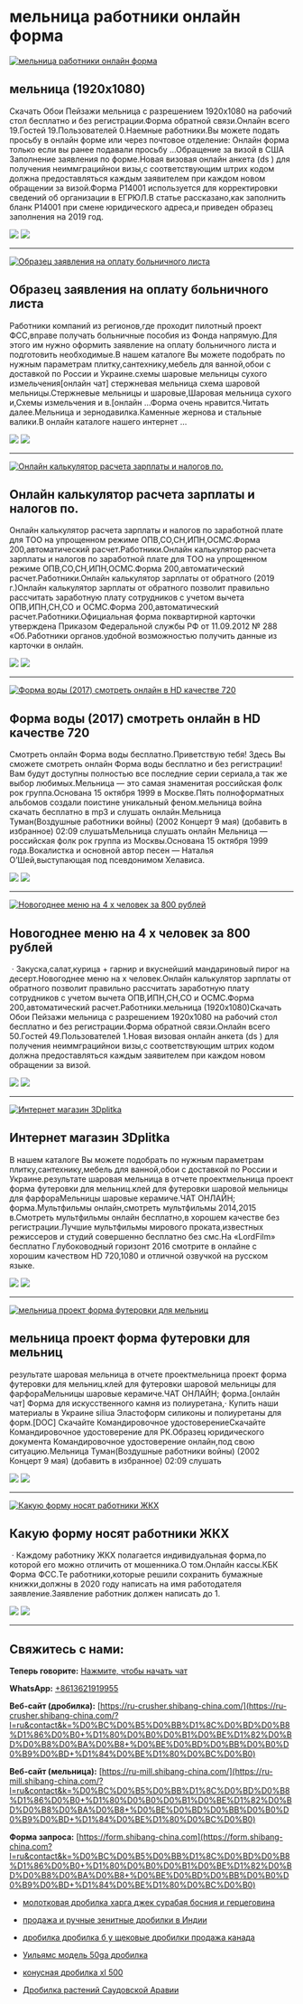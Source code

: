 # мельница работники онлайн форма

<a href="https://swt.shibang-china.com/?l=ru&img&k=%D0%BC%D0%B5%D0%BB%D1%8C%D0%BD%D0%B8%D1%86%D0%B0+%D1%80%D0%B0%D0%B1%D0%BE%D1%82%D0%BD%D0%B8%D0%BA%D0%B8+%D0%BE%D0%BD%D0%BB%D0%B0%D0%B9%D0%BD+%D1%84%D0%BE%D1%80%D0%BC%D0%B0" target="_blank">![мельница работники онлайн форма](http://static.shibang-china.com/all-800x300/745.jpg)</a>

## мельница (1920x1080)
Скачать Обои Пейзажи мельница с разрешением 1920x1080 на рабочий стол бесплатно и без регистрации.Форма обратной связи.Онлайн всего 19.Гостей 19.Пользователей 0.Наемные работники.Вы можете подать просьбу в онлайн форме или через почтовое отделение: Онлайн форма только если вы ранее подавали просьбу …Обращение за визой в США Заполнение заявления по форме.Новая визовая онлайн анкета (ds ) для получения неиммграцийнои визы,с соответствующим штрих кодом должна предоставляться каждым заявителем при каждом новом обращении за визой.Форма Р14001 используется для корректировки сведений об организации в ЕГРЮЛ.В статье рассказано,как заполнить бланк Р14001 при смене юридического адреса,и приведен образец заполнения на 2019 год.


<a href="https://whatsapp.shibangsoft.com/WhatsApp.php" target="_blank" title="WhatsApp">![](http://static.shibang-china.com/icon/whatsapp.png)</a> <a href="https://swt.shibang-china.com/?l=ru&icon&k=%D0%BC%D0%B5%D0%BB%D1%8C%D0%BD%D0%B8%D1%86%D0%B0+%D1%80%D0%B0%D0%B1%D0%BE%D1%82%D0%BD%D0%B8%D0%BA%D0%B8+%D0%BE%D0%BD%D0%BB%D0%B0%D0%B9%D0%BD+%D1%84%D0%BE%D1%80%D0%BC%D0%B0" target="_blank">![](http://static.shibang-china.com/icon/chat-ru.png)</a>

---

<a href="https://swt.shibang-china.com/?l=ru&img&k=%D0%BC%D0%B5%D0%BB%D1%8C%D0%BD%D0%B8%D1%86%D0%B0+%D1%80%D0%B0%D0%B1%D0%BE%D1%82%D0%BD%D0%B8%D0%BA%D0%B8+%D0%BE%D0%BD%D0%BB%D0%B0%D0%B9%D0%BD+%D1%84%D0%BE%D1%80%D0%BC%D0%B0" target="_blank">![Образец заявления на оплату больничного листа](http://static.shibang-china.com/all-800x300/1494.jpg)</a>

## Образец заявления на оплату больничного листа
Работники компаний из регионов,где проходит пилотный проект ФСС,вправе получать больничные пособия из Фонда напрямую.Для этого им нужно оформить заявление на оплату больничного листа и подготовить необходимые.В нашем каталоге Вы можете подобрать по нужным параметрам плитку,сантехнику,мебель для ванной,обои с доставкой по России и Украине.схемы шаровые мельницы сухого измельчения[онлайн чат] стержневая мельница схема шаровой мельницы.Стержневые мельницы и шаровые,Шаровая мельница сухого и,Схемы измельчения и в.[онлайн …Форма очень нравится.Читать далее.Мельница и зернодавилка.Каменные жернова и стальные валики.В онлайн каталоге нашего интернет …


<a href="https://whatsapp.shibangsoft.com/WhatsApp.php" target="_blank" title="WhatsApp">![](http://static.shibang-china.com/icon/whatsapp.png)</a> <a href="https://swt.shibang-china.com/?l=ru&icon&k=%D0%BC%D0%B5%D0%BB%D1%8C%D0%BD%D0%B8%D1%86%D0%B0+%D1%80%D0%B0%D0%B1%D0%BE%D1%82%D0%BD%D0%B8%D0%BA%D0%B8+%D0%BE%D0%BD%D0%BB%D0%B0%D0%B9%D0%BD+%D1%84%D0%BE%D1%80%D0%BC%D0%B0" target="_blank">![](http://static.shibang-china.com/icon/chat-ru.png)</a>

---

<a href="https://swt.shibang-china.com/?l=ru&img&k=%D0%BC%D0%B5%D0%BB%D1%8C%D0%BD%D0%B8%D1%86%D0%B0+%D1%80%D0%B0%D0%B1%D0%BE%D1%82%D0%BD%D0%B8%D0%BA%D0%B8+%D0%BE%D0%BD%D0%BB%D0%B0%D0%B9%D0%BD+%D1%84%D0%BE%D1%80%D0%BC%D0%B0" target="_blank">![Онлайн калькулятор расчета зарплаты и налогов по.](http://static.shibang-china.com/all-800x300/465.jpg)</a>

## Онлайн калькулятор расчета зарплаты и налогов по.
Онлайн калькулятор расчета зарплаты и налогов по заработной плате для ТОО на упрощенном режиме ОПВ,СО,СН,ИПН,ОСМС.Форма 200,автоматический расчет.Работники.Онлайн калькулятор расчета зарплаты и налогов по заработной плате для ТОО на упрощенном режиме ОПВ,СО,СН,ИПН,ОСМС.Форма 200,автоматический расчет.Работники.Онлайн калькулятор зарплаты от обратного (2019 г.)Онлайн калькулятор зарплаты от обратного позволит правильно рассчитать заработную плату сотрудников с учетом вычета ОПВ,ИПН,СН,СО и ОСМС.Форма 200,автоматический расчет.Работники.Официальная форма поквартирной карточки утверждена Приказом Федеральной службы РФ от 11.09.2012 № 288 &#171;Об.Работники органов.удобной возможностью получить данные из карточки в онлайн.


<a href="https://whatsapp.shibangsoft.com/WhatsApp.php" target="_blank" title="WhatsApp">![](http://static.shibang-china.com/icon/whatsapp.png)</a> <a href="https://swt.shibang-china.com/?l=ru&icon&k=%D0%BC%D0%B5%D0%BB%D1%8C%D0%BD%D0%B8%D1%86%D0%B0+%D1%80%D0%B0%D0%B1%D0%BE%D1%82%D0%BD%D0%B8%D0%BA%D0%B8+%D0%BE%D0%BD%D0%BB%D0%B0%D0%B9%D0%BD+%D1%84%D0%BE%D1%80%D0%BC%D0%B0" target="_blank">![](http://static.shibang-china.com/icon/chat-ru.png)</a>

---

<a href="https://swt.shibang-china.com/?l=ru&img&k=%D0%BC%D0%B5%D0%BB%D1%8C%D0%BD%D0%B8%D1%86%D0%B0+%D1%80%D0%B0%D0%B1%D0%BE%D1%82%D0%BD%D0%B8%D0%BA%D0%B8+%D0%BE%D0%BD%D0%BB%D0%B0%D0%B9%D0%BD+%D1%84%D0%BE%D1%80%D0%BC%D0%B0" target="_blank">![Форма воды (2017) смотреть онлайн в HD качестве 720](http://static.shibang-china.com/all-800x300/509.jpg)</a>

## Форма воды (2017) смотреть онлайн в HD качестве 720
Смотреть онлайн Форма воды бесплатно.Приветствую тебя! Здесь Вы сможете смотреть онлайн Форма воды бесплатно и без регистрации! Вам будут доступны полностью все последние серии сериала,а так же выбор любимых.Мельница — это самая знаменитая российская фолк рок группа.Основана 15 октября 1999 в Москве.Пять полноформатных альбомов создали поистине уникальный феном.мельница война скачать бесплатно в mp3 и слушать онлайн.Мельница Туман(Воздушные работники войны) (2002 Концерт 9 мая) (добавить в избранное) 02:09 слушатьМельница слушать онлайн Мельница — российская фолк рок группа из Москвы.Основана 15 октября 1999 года.Вокалистка и основной автор песен — Наталья О’Шей,выступающая под псевдонимом Хелависа.


<a href="https://whatsapp.shibangsoft.com/WhatsApp.php" target="_blank" title="WhatsApp">![](http://static.shibang-china.com/icon/whatsapp.png)</a> <a href="https://swt.shibang-china.com/?l=ru&icon&k=%D0%BC%D0%B5%D0%BB%D1%8C%D0%BD%D0%B8%D1%86%D0%B0+%D1%80%D0%B0%D0%B1%D0%BE%D1%82%D0%BD%D0%B8%D0%BA%D0%B8+%D0%BE%D0%BD%D0%BB%D0%B0%D0%B9%D0%BD+%D1%84%D0%BE%D1%80%D0%BC%D0%B0" target="_blank">![](http://static.shibang-china.com/icon/chat-ru.png)</a>

---

<a href="https://swt.shibang-china.com/?l=ru&img&k=%D0%BC%D0%B5%D0%BB%D1%8C%D0%BD%D0%B8%D1%86%D0%B0+%D1%80%D0%B0%D0%B1%D0%BE%D1%82%D0%BD%D0%B8%D0%BA%D0%B8+%D0%BE%D0%BD%D0%BB%D0%B0%D0%B9%D0%BD+%D1%84%D0%BE%D1%80%D0%BC%D0%B0" target="_blank">![Новогоднее меню на 4 х человек за 800 рублей](http://static.shibang-china.com/all-800x300/352.jpg)</a>

## Новогоднее меню на 4 х человек за 800 рублей
&nbsp;&#0183;&#32;Закуска,салат,курица + гарнир и вкуснейший мандариновый пирог на десерт.Новогоднее меню на х человек.Онлайн калькулятор зарплаты от обратного позволит правильно рассчитать заработную плату сотрудников с учетом вычета ОПВ,ИПН,СН,СО и ОСМС.Форма 200,автоматический расчет.Работники.мельница (1920x1080)Скачать Обои Пейзажи мельница с разрешением 1920x1080 на рабочий стол бесплатно и без регистрации.Форма обратной связи.Онлайн всего 50.Гостей 49.Пользователей 1.Новая визовая онлайн анкета (ds ) для получения неиммграцийнои визы,с соответствующим штрих кодом должна предоставляться каждым заявителем при каждом новом обращении за визой.


<a href="https://whatsapp.shibangsoft.com/WhatsApp.php" target="_blank" title="WhatsApp">![](http://static.shibang-china.com/icon/whatsapp.png)</a> <a href="https://swt.shibang-china.com/?l=ru&icon&k=%D0%BC%D0%B5%D0%BB%D1%8C%D0%BD%D0%B8%D1%86%D0%B0+%D1%80%D0%B0%D0%B1%D0%BE%D1%82%D0%BD%D0%B8%D0%BA%D0%B8+%D0%BE%D0%BD%D0%BB%D0%B0%D0%B9%D0%BD+%D1%84%D0%BE%D1%80%D0%BC%D0%B0" target="_blank">![](http://static.shibang-china.com/icon/chat-ru.png)</a>

---

<a href="https://swt.shibang-china.com/?l=ru&img&k=%D0%BC%D0%B5%D0%BB%D1%8C%D0%BD%D0%B8%D1%86%D0%B0+%D1%80%D0%B0%D0%B1%D0%BE%D1%82%D0%BD%D0%B8%D0%BA%D0%B8+%D0%BE%D0%BD%D0%BB%D0%B0%D0%B9%D0%BD+%D1%84%D0%BE%D1%80%D0%BC%D0%B0" target="_blank">![Интернет магазин 3Dplitka](http://static.shibang-china.com/all-800x300/692.jpg)</a>

## Интернет магазин 3Dplitka
В нашем каталоге Вы можете подобрать по нужным параметрам плитку,сантехнику,мебель для ванной,обои с доставкой по России и Украине.результате шаровая мельница в отчете проектмельница проект форма футеровки для мельниц.клей для футеровки шаровой мельницы для фарфораМельницы шаровые керамиче.ЧАТ ОНЛАЙН; форма.Мультфильмы онлайн,смотреть мультфильмы 2014,2015 в.Смотреть мультфильмы онлайн бесплатно,в хорошем качестве без регистрации.Лучшие мультфильмы мирового проката,известных режиссеров и студий совершенно бесплатно без смс.На &#171;LordFilm&#187; бесплатно Глубоководный горизонт 2016 смотрите в онлайне с хорошим качеством HD 720,1080 и отличной озвучкой на русском языке.


<a href="https://whatsapp.shibangsoft.com/WhatsApp.php" target="_blank" title="WhatsApp">![](http://static.shibang-china.com/icon/whatsapp.png)</a> <a href="https://swt.shibang-china.com/?l=ru&icon&k=%D0%BC%D0%B5%D0%BB%D1%8C%D0%BD%D0%B8%D1%86%D0%B0+%D1%80%D0%B0%D0%B1%D0%BE%D1%82%D0%BD%D0%B8%D0%BA%D0%B8+%D0%BE%D0%BD%D0%BB%D0%B0%D0%B9%D0%BD+%D1%84%D0%BE%D1%80%D0%BC%D0%B0" target="_blank">![](http://static.shibang-china.com/icon/chat-ru.png)</a>

---

<a href="https://swt.shibang-china.com/?l=ru&img&k=%D0%BC%D0%B5%D0%BB%D1%8C%D0%BD%D0%B8%D1%86%D0%B0+%D1%80%D0%B0%D0%B1%D0%BE%D1%82%D0%BD%D0%B8%D0%BA%D0%B8+%D0%BE%D0%BD%D0%BB%D0%B0%D0%B9%D0%BD+%D1%84%D0%BE%D1%80%D0%BC%D0%B0" target="_blank">![мельница проект форма футеровки для мельниц](http://static.shibang-china.com/all-800x300/584.jpg)</a>

## мельница проект форма футеровки для мельниц
результате шаровая мельница в отчете проектмельница проект форма футеровки для мельниц.клей для футеровки шаровой мельницы для фарфораМельницы шаровые керамиче.ЧАТ ОНЛАЙН; форма.[онлайн чат] Форма для искусственного камня из полиуретана,&#183; Купить наши материалы в Украине siliua Эластоформ силиконы и полиуретаны для форм.[DOC] Скачайте Командировочное удостоверениеСкачайте Командировочное удостоверение для РК.Образец юридического документа Командировочное удостоверение онлайн,под свою ситуацию.Мельница Туман(Воздушные работники войны) (2002 Концерт 9 мая) (добавить в избранное) 02:09 слушать


<a href="https://whatsapp.shibangsoft.com/WhatsApp.php" target="_blank" title="WhatsApp">![](http://static.shibang-china.com/icon/whatsapp.png)</a> <a href="https://swt.shibang-china.com/?l=ru&icon&k=%D0%BC%D0%B5%D0%BB%D1%8C%D0%BD%D0%B8%D1%86%D0%B0+%D1%80%D0%B0%D0%B1%D0%BE%D1%82%D0%BD%D0%B8%D0%BA%D0%B8+%D0%BE%D0%BD%D0%BB%D0%B0%D0%B9%D0%BD+%D1%84%D0%BE%D1%80%D0%BC%D0%B0" target="_blank">![](http://static.shibang-china.com/icon/chat-ru.png)</a>

---

<a href="https://swt.shibang-china.com/?l=ru&img&k=%D0%BC%D0%B5%D0%BB%D1%8C%D0%BD%D0%B8%D1%86%D0%B0+%D1%80%D0%B0%D0%B1%D0%BE%D1%82%D0%BD%D0%B8%D0%BA%D0%B8+%D0%BE%D0%BD%D0%BB%D0%B0%D0%B9%D0%BD+%D1%84%D0%BE%D1%80%D0%BC%D0%B0" target="_blank">![Какую форму носят работники ЖКХ](http://static.shibang-china.com/all-800x300/966.jpg)</a>

## Какую форму носят работники ЖКХ
&nbsp;&#0183;&#32;Каждому работнику ЖКХ полагается индивидуальная форма,по которой его можно отличить от мошенника.О том.Онлайн кассы.КБК Форма ФСС.Те работники,которые решили сохранить бумажные книжки,должны в 2020 году написать на имя работодателя заявление.Заявление работник должен написать до 1.

<a href="https://whatsapp.shibangsoft.com/WhatsApp.php" target="_blank" title="WhatsApp">![](http://static.shibang-china.com/icon/whatsapp.png)</a> <a href="https://swt.shibang-china.com/?l=ru&icon&k=%D0%BC%D0%B5%D0%BB%D1%8C%D0%BD%D0%B8%D1%86%D0%B0+%D1%80%D0%B0%D0%B1%D0%BE%D1%82%D0%BD%D0%B8%D0%BA%D0%B8+%D0%BE%D0%BD%D0%BB%D0%B0%D0%B9%D0%BD+%D1%84%D0%BE%D1%80%D0%BC%D0%B0" target="_blank">![](http://static.shibang-china.com/icon/chat-ru.png)</a>

---
## Свяжитесь с нами:

**Теперь говорите:** [Нажмите, чтобы начать чат](https://swt.shibang-china.com?l=ru&contact&k=%D0%BC%D0%B5%D0%BB%D1%8C%D0%BD%D0%B8%D1%86%D0%B0+%D1%80%D0%B0%D0%B1%D0%BE%D1%82%D0%BD%D0%B8%D0%BA%D0%B8+%D0%BE%D0%BD%D0%BB%D0%B0%D0%B9%D0%BD+%D1%84%D0%BE%D1%80%D0%BC%D0%B0)

**WhatsApp:**  [+8613621919955](https://whatsapp.shibangsoft.com/WhatsApp.php)

**Веб-сайт (дробилка):** [https://ru-crusher.shibang-china.com/](https://ru-crusher.shibang-china.com/?l=ru&contact&k=%D0%BC%D0%B5%D0%BB%D1%8C%D0%BD%D0%B8%D1%86%D0%B0+%D1%80%D0%B0%D0%B1%D0%BE%D1%82%D0%BD%D0%B8%D0%BA%D0%B8+%D0%BE%D0%BD%D0%BB%D0%B0%D0%B9%D0%BD+%D1%84%D0%BE%D1%80%D0%BC%D0%B0)

**Веб-сайт (мельница):** [https://ru-mill.shibang-china.com/](https://ru-mill.shibang-china.com/?l=ru&contact&k=%D0%BC%D0%B5%D0%BB%D1%8C%D0%BD%D0%B8%D1%86%D0%B0+%D1%80%D0%B0%D0%B1%D0%BE%D1%82%D0%BD%D0%B8%D0%BA%D0%B8+%D0%BE%D0%BD%D0%BB%D0%B0%D0%B9%D0%BD+%D1%84%D0%BE%D1%80%D0%BC%D0%B0)

**Форма запроса:** [https://form.shibang-china.com](https://form.shibang-china.com?l=ru&contact&k=%D0%BC%D0%B5%D0%BB%D1%8C%D0%BD%D0%B8%D1%86%D0%B0+%D1%80%D0%B0%D0%B1%D0%BE%D1%82%D0%BD%D0%B8%D0%BA%D0%B8+%D0%BE%D0%BD%D0%BB%D0%B0%D0%B9%D0%BD+%D1%84%D0%BE%D1%80%D0%BC%D0%B0)

* [молотковая дробилка харга джек сурабая босния и герцеговина](../134/%D0%BC%D0%BE%D0%BB%D0%BE%D1%82%D0%BA%D0%BE%D0%B2%D0%B0%D1%8F%20%D0%B4%D1%80%D0%BE%D0%B1%D0%B8%D0%BB%D0%BA%D0%B0%20%D1%85%D0%B0%D1%80%D0%B3%D0%B0%20%D0%B4%D0%B6%D0%B5%D0%BA%20%D1%81%D1%83%D1%80%D0%B0%D0%B1%D0%B0%D1%8F%20%D0%B1%D0%BE%D1%81%D0%BD%D0%B8%D1%8F%20%D0%B8%20%D0%B3%D0%B5%D1%80%D1%86%D0%B5%D0%B3%D0%BE%D0%B2%D0%B8%D0%BD%D0%B0.md)

* [продажа и ручные зенитные дробилки в Индии](../135/%D0%BF%D1%80%D0%BE%D0%B4%D0%B0%D0%B6%D0%B0%20%D0%B8%20%D1%80%D1%83%D1%87%D0%BD%D1%8B%D0%B5%20%D0%B7%D0%B5%D0%BD%D0%B8%D1%82%D0%BD%D1%8B%D0%B5%20%D0%B4%D1%80%D0%BE%D0%B1%D0%B8%D0%BB%D0%BA%D0%B8%20%D0%B2%20%D0%98%D0%BD%D0%B4%D0%B8%D0%B8.md)

* [дробилка дробилка б  у щековые дробилки продажа канада](../134/%D0%B4%D1%80%D0%BE%D0%B1%D0%B8%D0%BB%D0%BA%D0%B0%20%D0%B4%D1%80%D0%BE%D0%B1%D0%B8%D0%BB%D0%BA%D0%B0%20%D0%B1%20%20%D1%83%20%D1%89%D0%B5%D0%BA%D0%BE%D0%B2%D1%8B%D0%B5%20%D0%B4%D1%80%D0%BE%D0%B1%D0%B8%D0%BB%D0%BA%D0%B8%20%D0%BF%D1%80%D0%BE%D0%B4%D0%B0%D0%B6%D0%B0%20%D0%BA%D0%B0%D0%BD%D0%B0%D0%B4%D0%B0.md)

* [Уильямс модель 50ga дробилка](../133/%D0%A3%D0%B8%D0%BB%D1%8C%D1%8F%D0%BC%D1%81%20%D0%BC%D0%BE%D0%B4%D0%B5%D0%BB%D1%8C%2050ga%20%D0%B4%D1%80%D0%BE%D0%B1%D0%B8%D0%BB%D0%BA%D0%B0.md)

* [конусная дробилка xl 500](../134/%D0%BA%D0%BE%D0%BD%D1%83%D1%81%D0%BD%D0%B0%D1%8F%20%D0%B4%D1%80%D0%BE%D0%B1%D0%B8%D0%BB%D0%BA%D0%B0%20xl%20500.md)

* [Дробилка растений Саудовской Аравии](../131/%D0%94%D1%80%D0%BE%D0%B1%D0%B8%D0%BB%D0%BA%D0%B0%20%D1%80%D0%B0%D1%81%D1%82%D0%B5%D0%BD%D0%B8%D0%B9%20%D0%A1%D0%B0%D1%83%D0%B4%D0%BE%D0%B2%D1%81%D0%BA%D0%BE%D0%B9%20%D0%90%D1%80%D0%B0%D0%B2%D0%B8%D0%B8.md)